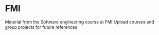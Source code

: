 # FMI
Material from the Software engineering course at FMI
Upload courses and group projects for future references
